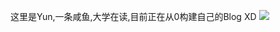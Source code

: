这里是Yun,一条咸鱼,大学在读,目前正在从0构建自己的Blog XD
<a href="#">
<img src="https://github-readme-stats.vercel.app/api?username=YunHerry&show_icons=true&hide_border=true&icon_color=586069&title_color=a0a9af" />
</a>

